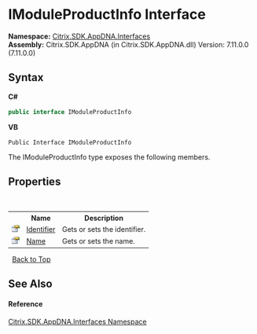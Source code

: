 # IModuleProductInfo Interface
 



**Namespace:**&nbsp;<a href="76802ff4-4a01-87c3-4564-af4f926b7b66">Citrix.SDK.AppDNA.Interfaces</a><br />**Assembly:**&nbsp;Citrix.SDK.AppDNA (in Citrix.SDK.AppDNA.dll) Version: 7.11.0.0 (7.11.0.0)

## Syntax

**C#**
```csharp
public interface IModuleProductInfo
```

**VB**
```vbnet
Public Interface IModuleProductInfo
```

The IModuleProductInfo type exposes the following members.


## Properties
&nbsp;<table><tr><th></th><th>Name</th><th>Description</th></tr><tr><td>![Public property](media/pubproperty.gif "Public property")</td><td><a href="b6d29d9e-1cc3-5a6e-b89b-2f9064281375">Identifier</a></td><td>
Gets or sets the identifier.</td></tr><tr><td>![Public property](media/pubproperty.gif "Public property")</td><td><a href="834318bc-6da0-c88b-d3f2-ed636707e972">Name</a></td><td>
Gets or sets the name.</td></tr></table>&nbsp;
<a href="#imoduleproductinfo-interface">Back to Top</a>

## See Also


#### Reference
<a href="76802ff4-4a01-87c3-4564-af4f926b7b66">Citrix.SDK.AppDNA.Interfaces Namespace</a><br />